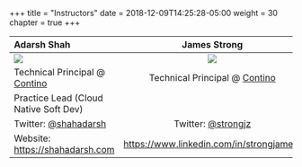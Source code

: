 +++
title = "Instructors"
date = 2018-12-09T14:25:28-05:00
weight = 30
chapter = true
+++

Adarsh Shah   |James Strong
| :---        |    :----:   
![](/intro-k8/images/adarsh.png) |![](/images/james.png)
Technical Principal @ [Contino](https://contino.io) | Technical Principal @ [Contino](https://contino.io)
Practice Lead (Cloud Native Soft Dev) | 
Twitter: [@shahadarsh](https://twitter.com/shahadarsh) | Twitter: [@strongjz](https://twitter.com/strongjz)
Website: https://shahadarsh.com  |  https://www.linkedin.com/in/strongjames/







